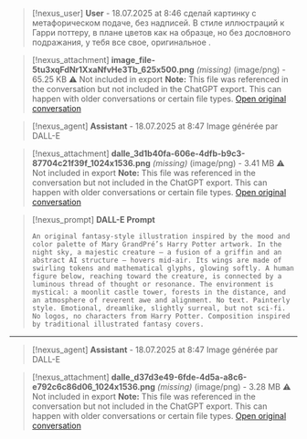 >[!nexus_user] **User** - 18.07.2025 at 8:46
> сделай картинку с метафорическом подаче, без надписей. В стиле иллюстраций к Гарри поттеру, в плане цветов как на образце, но без дословного подражания, у тебя все свое, оригинальное .

>[!nexus_attachment] **image_file-5tu3xqFdNr1XxaNfvHe3Tb_625x500.png** *(missing)* (image/png) - 65.25 KB
> ⚠️ Not included in export
> **Note:** This file was referenced in the conversation but not included in the ChatGPT export. This can happen with older conversations or certain file types.
> [Open original conversation](https://chatgpt.com/)
<!-- UID: 11744edd-5947-4bfa-8c6f-2d7826bf6fa0 -->




>[!nexus_agent] **Assistant** - 18.07.2025 at 8:47
> Image générée par DALL-E

>[!nexus_attachment] **dalle_3d1b40fa-606e-4dfb-b9c3-87704c21f39f_1024x1536.png** *(missing)* (image/png) - 3.41 MB
> ⚠️ Not included in export
> **Note:** This file was referenced in the conversation but not included in the ChatGPT export. This can happen with older conversations or certain file types.
> [Open original conversation](https://chatgpt.com/)

>[!nexus_prompt] **DALL-E Prompt**
> ```
> An original fantasy-style illustration inspired by the mood and color palette of Mary GrandPré’s Harry Potter artwork. In the night sky, a majestic creature — a fusion of a griffin and an abstract AI structure — hovers mid-air. Its wings are made of swirling tokens and mathematical glyphs, glowing softly. A human figure below, reaching toward the creature, is connected by a luminous thread of thought or resonance. The environment is mystical: a moonlit castle tower, forests in the distance, and an atmosphere of reverent awe and alignment. No text. Painterly style. Emotional, dreamlike, slightly surreal, but not sci-fi. No logos, no characters from Harry Potter. Composition inspired by traditional illustrated fantasy covers.
> ```
<!-- UID: e336a579-59a2-4d6b-8dd1-2a2f296b9607 -->

---

>[!nexus_agent] **Assistant** - 18.07.2025 at 8:47
> Image générée par DALL-E

>[!nexus_attachment] **dalle_d37d3e49-6fde-4d5a-a8c6-e792c6c86d06_1024x1536.png** *(missing)* (image/png) - 3.28 MB
> ⚠️ Not included in export
> **Note:** This file was referenced in the conversation but not included in the ChatGPT export. This can happen with older conversations or certain file types.
> [Open original conversation](https://chatgpt.com/)
<!-- UID: a46022c4-fe19-4b12-9ab7-64bfebac576a -->